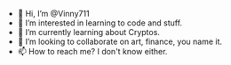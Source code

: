 - 👋 Hi, I’m @Vinny711
- 👀 I’m interested in learning to code and stuff.
- 🌱 I’m currently learning about Cryptos.
- 💞️ I’m looking to collaborate on art, finance, you name it.
- 📫 How to reach me?  I don't know either.

<!---
Vinny711/Vinny711 is a ✨ special ✨ repository because its `README.md` (this file) appears on your GitHub profile.
You can click the Preview link to take a look at your changes.
--->
